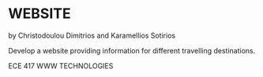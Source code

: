 # WEBSITE
by Christodoulou Dimitrios and Karamellios Sotirios

Develop a website providing information for different travelling destinations.

ECE 417 WWW TECHNOLOGIES
